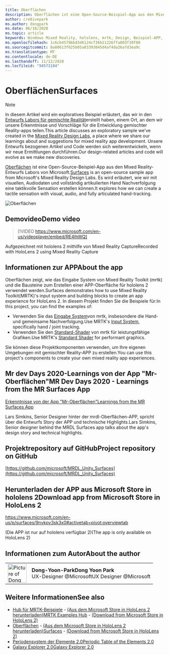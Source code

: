 ```yaml
---
title: Oberflächen
description: Oberflächen ist eine Open-Source-Beispiel-App aus den Mixed Reality-Entwurfs Labors von Microsoft. Es wird erläutert, wie wir mit visuellen, Audiodaten und vollständig artikulierten Hand Nachverfolgung eine taktikvolle Sensation erstellen können.
author: cre8ivepark
ms.author: dongpark
ms.date: 06/18/2020
ms.topic: article
keywords: Windows Mixed Reality, hololens, mrtk, Design, Beispiel-APP, Steuerelemente
ms.openlocfilehash: 1c6cb4579bbd3d6124cf36b21226ffa803f39f00
ms.sourcegitcommit: 8a80613f025b05a83393845d4af4da26a7d3ea9c
ms.translationtype: MT
ms.contentlocale: de-DE
ms.lasthandoff: 11/12/2020
ms.locfileid: "94573184"
---
```

# <a name="surfaces"></a><span data-ttu-id="db343-105">Oberflächen</span><span class="sxs-lookup"><span data-stu-id="db343-105">Surfaces</span></span>

>[!NOTE]
><span data-ttu-id="db343-106">In diesem Artikel wird ein exploratives Beispiel erläutert, das wir in den [Entwurfs Labors für gemischte Realität](https://github.com/Microsoft/MRDesignLabs_Unity)erstellt haben, einem Ort, an dem wir unsere Erkenntnisse und Vorschläge für die Entwicklung gemischter Reality-apps teilen.</span><span class="sxs-lookup"><span data-stu-id="db343-106">This article discusses an exploratory sample we’ve created in the [Mixed Reality Design Labs](https://github.com/Microsoft/MRDesignLabs_Unity), a place where we share our learnings about and suggestions for mixed reality app development.</span></span> <span data-ttu-id="db343-107">Unsere Entwurfs bezogenen Artikel und Code werden sich weiterentwickeln, wenn wir neue Ermittlungen durchführen.</span><span class="sxs-lookup"><span data-stu-id="db343-107">Our design-related articles and code will evolve as we make new discoveries.</span></span>

<span data-ttu-id="db343-108">[Oberflächen](https://github.com/microsoft/MRDL_Unity_Surfaces)  ist eine Open-Source-Beispiel-App aus den Mixed Reality-Entwurfs Labors von Microsoft.</span><span class="sxs-lookup"><span data-stu-id="db343-108">[Surfaces](https://github.com/microsoft/MRDL_Unity_Surfaces)  is an open-source sample app from Microsoft's Mixed Reality Design Labs.</span></span> <span data-ttu-id="db343-109">Es wird erläutert, wie wir mit visuellen, Audiodaten und vollständig artikulierten Hand Nachverfolgung eine taktikvolle Sensation erstellen können.</span><span class="sxs-lookup"><span data-stu-id="db343-109">It explores how we can create a tactile sensation with visual, audio, and fully articulated hand-tracking.</span></span>

![Oberflächen](images/MRDL_Surfaces_1.jpg)

## <a name="demo-video"></a><span data-ttu-id="db343-111">Demovideo</span><span class="sxs-lookup"><span data-stu-id="db343-111">Demo video</span></span> 
> [!VIDEO https://www.microsoft.com/en-us/videoplayer/embed/RE4IhWQ]

<span data-ttu-id="db343-112">Aufgezeichnet mit hololens 2 mithilfe von Mixed Reality Capture</span><span class="sxs-lookup"><span data-stu-id="db343-112">Recorded with HoloLens 2 using Mixed Reality Capture</span></span>

## <a name="about-the-app"></a><span data-ttu-id="db343-113">Informationen zur APP</span><span class="sxs-lookup"><span data-stu-id="db343-113">About the app</span></span>
<span data-ttu-id="db343-114">Oberflächen zeigt, wie das Eingabe System von Mixed Reality Toolkit (mrtk) und die Bausteine zum Erstellen einer APP-Oberfläche für hololens 2 verwendet werden.</span><span class="sxs-lookup"><span data-stu-id="db343-114">Surfaces demonstrates how to use Mixed Reality Toolkit(MRTK)'s input system and building blocks to create an app experience for HoloLens 2.</span></span> <span data-ttu-id="db343-115">In diesem Projekt finden Sie die Beispiele für:</span><span class="sxs-lookup"><span data-stu-id="db343-115">In this project, you can find the examples of:</span></span>
- <span data-ttu-id="db343-116">Verwenden Sie das [Eingabe System](https://microsoft.github.io/MixedRealityToolkit-Unity/Documentation/Input/Overview.html)von mrtk, insbesondere die Hand-und gemeinsame Nachverfolgung.</span><span class="sxs-lookup"><span data-stu-id="db343-116">Use MRTK's [Input System](https://microsoft.github.io/MixedRealityToolkit-Unity/Documentation/Input/Overview.html), specifically hand / joint tracking.</span></span>
- <span data-ttu-id="db343-117">Verwenden Sie den [Standard-Shader](https://microsoft.github.io/MixedRealityToolkit-Unity/Documentation/README_MRTKStandardShader.html) von mrtk für leistungsfähige Grafiken.</span><span class="sxs-lookup"><span data-stu-id="db343-117">Use MRTK's [Standard Shader](https://microsoft.github.io/MixedRealityToolkit-Unity/Documentation/README_MRTKStandardShader.html) for performant graphics.</span></span>

<span data-ttu-id="db343-118">Sie können diese Projektkomponenten verwenden, um Ihre eigenen Umgebungen mit gemischter Reality-APP zu erstellen.</span><span class="sxs-lookup"><span data-stu-id="db343-118">You can use this project's components to create your own mixed reality app experiences.</span></span>

## <a name="mr-dev-days-2020---learnings-from-the-mr-surfaces-app"></a><span data-ttu-id="db343-119">Mr dev Days 2020-Learnings von der App "Mr-Oberflächen"</span><span class="sxs-lookup"><span data-stu-id="db343-119">MR Dev Days 2020 - Learnings from the MR Surfaces App</span></span>
[<span data-ttu-id="db343-120">Erkenntnisse von der App "Mr-Oberflächen"</span><span class="sxs-lookup"><span data-stu-id="db343-120">Learnings from the MR Surfaces App</span></span>](https://channel9.msdn.com/Shows/Docs-Mixed-Reality/Learnings-from-the-MR-Surfaces-App)

<span data-ttu-id="db343-121">Lars Simkins, Senior Designer hinter der mrdl-Oberflächen-APP, spricht über die Entwurfs Story der APP und technische Highlights.</span><span class="sxs-lookup"><span data-stu-id="db343-121">Lars Simkins, Senior designer behind the MRDL Surfaces app talks about the app's design story and technical highlights.</span></span>

## <a name="project-repository-on-github"></a><span data-ttu-id="db343-122">Projektrepository auf GitHub</span><span class="sxs-lookup"><span data-stu-id="db343-122">Project repository on GitHub</span></span>
[https://github.com/microsoft/MRDL_Unity_Surfaces](https://github.com/microsoft/MRDL_Unity_Surfaces)

## <a name="download-app-from-microsoft-store-in-hololens-2"></a><span data-ttu-id="db343-123">Herunterladen der APP aus Microsoft Store in hololens 2</span><span class="sxs-lookup"><span data-stu-id="db343-123">Download app from Microsoft Store in HoloLens 2</span></span>
https://www.microsoft.com/en-us/p/surfaces/9nvkpv3sk3x0#activetab=pivot:overviewtab

<span data-ttu-id="db343-124">(Die APP ist nur auf hololens verfügbar 2)</span><span class="sxs-lookup"><span data-stu-id="db343-124">(The app is only available on HoloLens 2)</span></span>

## <a name="about-the-author"></a><span data-ttu-id="db343-125">Informationen zum Autor</span><span class="sxs-lookup"><span data-stu-id="db343-125">About the author</span></span>

<table style="border-collapse:collapse" padding-left="0px">
<tr>
<td style="border-style: none" width="60px"><img alt="Picture of Dong Yoon Park" width="60" height="60" src="images/dongyoonpark.jpg"></td>
<td style="border-style: none"><span data-ttu-id="db343-126"><b>Dong-Yoon-Park</b></span><span class="sxs-lookup"><span data-stu-id="db343-126"><b>Dong Yoon Park</b></span></span><br><span data-ttu-id="db343-127">UX-Designer @Microsoft</span><span class="sxs-lookup"><span data-stu-id="db343-127">UX Designer @Microsoft</span></span></td>
</tr>
</table>

## <a name="see-also"></a><span data-ttu-id="db343-128">Weitere Informationen</span><span class="sxs-lookup"><span data-stu-id="db343-128">See also</span></span>

* <span data-ttu-id="db343-129">[Hub für MRTK-Beispiele](https://microsoft.github.io/MixedRealityToolkit-Unity/Documentation/README_ExampleHub.html) - [(Aus dem Microsoft Store in HoloLens 2 herunterladen)](https://www.microsoft.com/en-us/p/mrtk-examples-hub/9mv8c39l2sj4)</span><span class="sxs-lookup"><span data-stu-id="db343-129">[MRTK Examples Hub](https://microsoft.github.io/MixedRealityToolkit-Unity/Documentation/README_ExampleHub.html) - [(Download from Microsoft Store in HoloLens 2)](https://www.microsoft.com/en-us/p/mrtk-examples-hub/9mv8c39l2sj4)</span></span>
* <span data-ttu-id="db343-130">[Oberflächen](sampleapp-surfaces.md) - [(Aus dem Microsoft Store in HoloLens 2 herunterladen)](https://www.microsoft.com/en-us/p/surfaces/9nvkpv3sk3x0)</span><span class="sxs-lookup"><span data-stu-id="db343-130">[Surfaces](sampleapp-surfaces.md) - [(Download from Microsoft Store in HoloLens 2)](https://www.microsoft.com/en-us/p/surfaces/9nvkpv3sk3x0)</span></span>
* [<span data-ttu-id="db343-131">Periodensystem der Elemente 2.0</span><span class="sxs-lookup"><span data-stu-id="db343-131">Periodic Table of the Elements 2.0</span></span>](https://medium.com/@dongyoonpark/bringing-the-periodic-table-of-the-elements-app-to-hololens-2-with-mrtk-v2-a6e3d8362158)
* [<span data-ttu-id="db343-132">Galaxy Explorer 2.0</span><span class="sxs-lookup"><span data-stu-id="db343-132">Galaxy Explorer 2.0</span></span>](galaxy-explorer-update.md)
